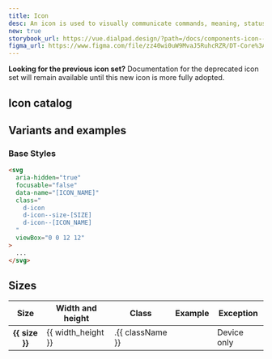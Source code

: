 ```yaml
---
title: Icon
desc: An icon is used to visually communicate commands, meaning, status, feedback, or common actions.
new: true
storybook_url: https://vue.dialpad.design/?path=/docs/components-icon--default
figma_url: https://www.figma.com/file/zz40wi0uW9MvaJ5RuhcRZR/DT-Core%3A-Icons-7?node-id=1473%3A3757&viewport=-168%2C479%2C1&t=OhX4ilCDvb7Tqkx4-11
---
```


<code-well-header>
  <div class="d-d-flex d-gg8 d-ai-center">
    <dt-icon name="lightning-bolt" size="100" />
    <dt-icon name="lightning-bolt" size="200" />
    <dt-icon name="lightning-bolt" size="300" />
    <dt-icon name="lightning-bolt" size="400" />
    <dt-icon name="lightning-bolt" size="500" />
    <dt-icon name="lightning-bolt" size="600" />
    <dt-icon name="lightning-bolt" size="700" />
    <dt-icon name="lightning-bolt" size="800" />
  </div>
</code-well-header>

<aside class="d-notice d-notice--info d-mt24 d-wmx100p" role="status" aria-hidden="false">
  <div class="d-notice__icon">
    <dt-icon name="info"></dt-icon>
  </div>
  <div class="d-notice__content d-stack4">
    <p class="d-notice__message">
      <strong>Looking for the previous icon set?</strong>
      <router-link class="d-link" to="/design/icons/">Documentation for the deprecated icon set</router-link> will remain available until this new icon is more fully adopted.
    </p>
  </div>
</aside>

## Icon catalog

<icon-catalog></icon-catalog>

## Variants and examples

### Base Styles

<code-well-header>
    <inbox-icon></inbox-icon>
</code-well-header>

```html
<svg
  aria-hidden="true"
  focusable="false"
  data-name="[ICON_NAME]"
  class="
    d-icon
    d-icon--size-[SIZE]
    d-icon--[ICON_NAME]
  "
  viewBox="0 0 12 12"
>
  ...
</svg>
```

## Sizes

<table class="d-table dialtone-doc-table">
  <thead>
    <tr>
      <th scope="col">Size</th>
      <th scope="col">Width and height</th>
      <th scope="col" class="d-w35p">Class</th>
      <th scope="col" class="d-ta-center">Example</th>
      <th scope="col"><span class="d-vi-visible-sr">Exception</span></th>
    </tr>
  </thead>
  <tbody>
    <tr v-for="{size, width_height, className, deviceOnly } in sizes">
      <th scope="row">{{ size }}</th>
      <td class="d-ff-mono d-fs-100">{{ width_height }}</td>
      <td class="d-ff-mono d-fs-100">.{{ className }}</td>
      <td class="d-ta-center">
        <inbox-icon :class="className" />
      </td>
      <td class="d-ta-right">
        <span v-if="deviceOnly" class="d-badge d-mr8 d-mb8 d-badge">Device only</span>
      </td>
    </tr>
  </tbody>
</table>

<script setup>
    import IconCatalog from "@views/IconCatalog.vue";
    import InboxIcon from '@v7Icons/Inbox.vue';
    import IconInfo from '@v7Icons/Info.vue';
    import { v7 as sizes } from '@data/icons-sizes.json';
</script>
